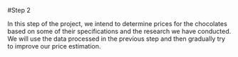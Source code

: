 #Step 2

In this step of the project, we intend to determine prices for the chocolates based on some of their specifications and the research we have conducted. We will use the data processed in the previous step and then gradually try to improve our price estimation.
